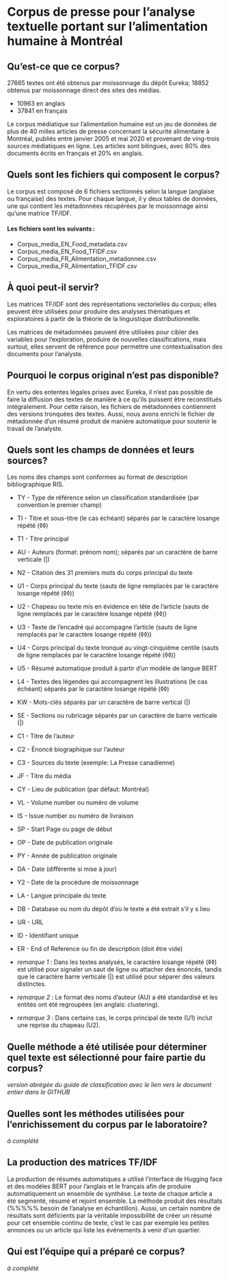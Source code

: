 # Corpus de presse pour l’analyse textuelle portant sur l’alimentation humaine à Montréal

## Qu’est-ce que ce corpus? 

27665 textes ont été obtenus par moissonnage du dépôt Eureka; 18852 obtenus par moissonnage direct des sites des médias. 

- 10963 en anglais
- 37841 en français  

Le corpus médiatique sur l’alimentation humaine est un jeu de données de plus de 40 milles articles de presse concernant la sécurité alimentaire à Montréal, publiés entre janvier 2005 et mai 2020 et provenant de ving-trois sources médiatiques en ligne. Les articles sont bilingues, avec 80% des documents écrits en français et 20% en anglais. 

## Quels sont les fichiers qui composent le corpus? 
Le corpus est composé de 6 fichiers sectionnés selon la langue (anglaise ou française) des textes. Pour chaque langue, il y deux tables de données, une qui contient les métadonnées récupérées par le moissonnage ainsi qu’une matrice TF/IDF.  

#### Les fichiers sont les suivants : 
- Corpus_media_EN_Food_metadata.csv
- Corpus_media_EN_Food_TFIDF.csv
- Corpus_media_FR_Alimentation_metadonnee.csv
- Corpus_media_FR_Alimentation_TFIDF.csv

## À quoi peut-il servir? 
Les matrices TF/IDF sont des représentations vectorielles du corpus; elles peuvent être utilisées pour produire des analyses thématiques et exploratoires à partir de la théorie de la linguistique distributionnelle. 

Les matrices de métadonnées peuvent être utilisées pour cibler des variables pour l’exploration, produire de nouvelles classifications, mais surtout, elles servent de référence pour permettre une contextualisation des documents pour l’analyste. 

## Pourquoi le corpus original n’est pas disponible? 
En vertu des ententes légales prises avec Eureka, il n’est pas possible de faire la diffusion des textes de manière à ce qu’ils puissent être reconstitués intégralement. Pour cette raison, les fichiers de métadonnées contiennent des versions tronquées des textes. Aussi, nous avons enrichi le fichier de métadonnée d’un résumé produit de manière automatique pour soutenir le travail de l’analyste. 

## Quels sont les champs de données et leurs sources? 
Les noms des champs sont conformes au format de description bibliographique RIS.
- TY - Type de référence selon un classification standardisée (par convention le premier champ)
- TI - Titre et sous-titre (le cas échéant) séparés par le caractère losange répété (◊◊)
- T1 - Titre principal
- AU - Auteurs (format: prénom nom); séparés par un caractère de barre verticale (|)
- N2 - Citation des 31 premiers mots du corps principal du texte
- U1 - Corps principal du texte (sauts de ligne remplacés par le caractère losange répété (◊◊))
- U2 - Chapeau ou texte mis en évidence en tête de l’article (sauts de ligne remplacés par le caractère losange répété (◊◊))
- U3 - Texte de l’encadré qui accompagne l’article (sauts de ligne remplacés par le caractère losange répété (◊◊))
- U4 - Corps principal du texte tronqué au vingt-cinquième centile (sauts de ligne remplacés par le caractère losange répété (◊◊))
- U5 - Résumé automatique produit à partir d’un modèle de langue BERT
- L4 - Textes des légendes qui accompagnent les illustrations (le cas échéant) séparés par le caractère losange répété (◊◊)
- KW - Mots-clés séparés par un caractère de barre vertical (|)
- SE - Sections ou rubricage séparés par un caractère de barre verticale (|)
- C1 - Titre de l’auteur
- C2 - Énoncé biographique sur l’auteur
- C3 - Sources du texte (exemple: La Presse canadienne)
- JF - Titre du média
- CY - Lieu de publication (par défaut: Montréal)
- VL - Volume number ou numéro de volume
- IS - Issue number ou numéro de livraison
- SP - Start Page ou page de début
- OP - Date de publication originale
- PY - Année de publication originale
- DA - Date (différente si mise à jour)
- Y2 - Date de la procédure de moissonnage
- LA - Langue principale du texte
- DB - Database ou nom du dépôt d’où le texte a été extrait s’il y s lieu
- UR - URL
- ID - Identifiant unique
- ER - End of Reference ou fin de description (doit être vide)

- *remarque 1* : Dans les textes analysés, le caractère losange répété (◊◊) est utilisé pour signaler un saut de ligne ou attacher des énoncés, tandis que le caractère barre verticale (|) est utilisé pour séparer des valeurs distinctes. 
- *remarque 2* : Le format des noms d’auteur (AU) a été standardisé et les entités ont été regroupées (en anglais: clustering).
- *remarque 3* : Dans certains cas, le corps principal de texte (U1) inclut une reprise du chapeau (U2). 

## Quelle méthode a été utilisée pour déterminer quel texte est sélectionné pour faire partie du corpus? 
*version abrégée du guide de classification avec le lien vers le document entier dans le GITHUB*

## Quelles sont les méthodes utilisées pour l’enrichissement du corpus par le laboratoire? 
*à complété*

## La production des matrices TF/IDF 
La production de résumés automatiques a utilisé l’interface de Hugging face et des modèles BERT pour l’anglais et le français afin de produire automatiquement un ensemble de synthèse. Le texte de chaque article a été segmenté, résumé et rejoint ensemble. La méthode produit des résultats (%%%%% besoin de l’analyse en échantillon). Aussi, un certain nombre de résultats sont déficients par la véritable impossibilité de créer un résumé pour cet ensemble continu de texte, c’est le cas par exemple les petites annonces ou un article qui liste les événements à venir d'un quartier. 

## Qui est l’équipe qui a préparé ce corpus?
*à complété*
